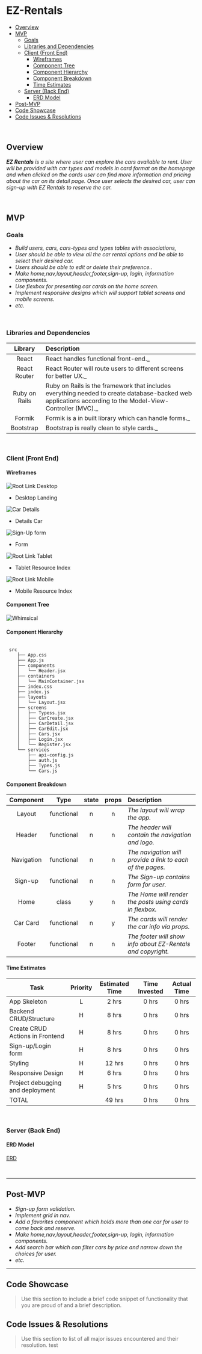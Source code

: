# EZ-Rentals

- [Overview](#overview)
- [MVP](#mvp)
  - [Goals](#goals)
  - [Libraries and Dependencies](#libraries-and-dependencies)
  - [Client (Front End)](#client-front-end)
    - [Wireframes](#wireframes)
    - [Component Tree](#component-tree)
    - [Component Hierarchy](#component-hierarchy)
    - [Component Breakdown](#component-breakdown)
    - [Time Estimates](#time-estimates)
  - [Server (Back End)](#server-back-end)
    - [ERD Model](#erd-model)
- [Post-MVP](#post-mvp)
- [Code Showcase](#code-showcase)
- [Code Issues & Resolutions](#code-issues--resolutions)

<br>

## Overview

_**EZ Rentals** is a site where user can explore the cars available to rent. User will be provided with car types and models in card format on the homepage and when clicked on the cards user can find more information and pricing about the car on its detail page. Once user selects the desired car, user can sign-up with EZ Rentals to reserve the car._

<br>

## MVP

### Goals

- _Build users, cars, cars-types and types tables with associations,_
- _User should be able to view all the car rental options and be able to select their desired car._
- _Users should be able to edit or delete their preference.._
- _Make home,nav,layout,header,footer,sign-up, login, information components._
- _Use flexbox for presenting car cards on the home screen._
- _Implement responsive designs which will support tablet screens and mobile screens._
- _etc._

<br>

### Libraries and Dependencies

|     Library      | Description                                |
| :--------------: | :----------------------------------------- |
|      React       | React handles functional front-end._ |
|   React Router   | React Router will route users to different screens for better UX._ |
|    Ruby on Rails    | Ruby on Rails is the framework that includes everything needed to create database-backed web applications according to the Model-View-Controller (MVC)._ |
|  Formik  | Formik is a in built library which can handle forms._ |
|  Bootstrap  | Bootstrap is really clean to style cards._ |

<br>

### Client (Front End)

#### Wireframes

![Root Link Desktop](https://wireframe.cc/6KympU)

- Desktop Landing

![Car Details](https://wireframe.cc/Mkhv6F)

- Details Car

![Sign-Up form](https://wireframe.cc/BUCT9N)

- Form 

![Root Link Tablet](https://wireframe.cc/drQ6yh)

- Tablet Resource Index

![Root Link Mobile](https://wireframe.cc/FJNH9J)

- Mobile Resource Index

#### Component Tree

![Whimsical](https://whimsical.com/8MqvLQRWvZD9T64NhHwUvR)

#### Component Hierarchy

``` structure

 src
    ├── App.css
    ├── App.js
    ├── components
    │   └── Header.jsx
    ├── containers
    │   └── MainContainer.jsx
    ├── index.css
    ├── index.js
    ├── layouts
    │   └── Layout.jsx
    ├── screens
    │   ├── Typess.jsx
    │   ├── CarCreate.jsx
    │   ├── CarDetail.jsx
    │   ├── CarEdit.jsx
    │   ├── Cars.jsx
    │   ├── Login.jsx
    │   └── Register.jsx
    └── services
        ├── api-config.js
        ├── auth.js
        ├── Types.js
        └── Cars.js

```

#### Component Breakdown

|  Component   |    Type    | state | props | Description                                                      |
| :----------: | :--------: | :---: | :---: | :--------------------------------------------------------------- |
|    Layout    | functional |   n   |   n   | _The layout will wrap the app._                                  |
|    Header    | functional |   n   |   n   | _The header will contain the navigation and logo._               |
|  Navigation  | functional |   n   |   n   | _The navigation will provide a link to each of the pages._       |
|    Sign-up   | functional |   n   |   n   | _The Sign-up contains form for user._                            |
|    Home      |   class    |   y   |   n   | _The Home will render the posts using cards in flexbox._         |
|  Car Card    | functional |   n   |   y   | _The cards will render the car info via props._                  |
|    Footer    | functional |   n   |   n   | _The footer will show info about EZ-Rentals and copyright._      |

#### Time Estimates

| Task                | Priority | Estimated Time | Time Invested | Actual Time |
| ------------------- | :------: | :------------: | :-----------: | :---------: |
| App Skeleton     |    L    |     2 hrs      |     0 hrs     |    0 hrs    |
| Backend CRUD/Structure    |    H    |     8 hrs      |     0 hrs     |    0 hrs    |
| Create CRUD Actions in Frontend |    H     |     8 hrs      |     0 hrs     |     0 hrs     |
| Sign-up/Login form |    H     |     8 hrs      |     0 hrs     |     0 hrs     |
|Styling |    H     |     12 hrs      |     0 hrs     |     0 hrs     |
| Responsive Design |    H     |     6 hrs      |     0 hrs     |     0 hrs     |
| Project debugging and deployment  |    H    |     5 hrs      |     0 hrs     |     0 hrs     |
| TOTAL               |          |     49 hrs      |     0 hrs     |     0 hrs     |


<br>

### Server (Back End)

#### ERD Model

[ERD](https://drive.google.com/file/d/1JcOOvpUhPrp5pITmULZqLXhuyVXzpbId/view?usp=sharing)

<br>

***

## Post-MVP

- _Sign-up form validation._
- _Implement grid in nav._
- _Add a favorites component which holds more than one car for user to come back and reserve._
- _Make home,nav,layout,header,footer,sign-up, login, information components._
- _Add search bar which can filter cars by price and narrow down the choices for user._
- _etc._
***

## Code Showcase

> Use this section to include a brief code snippet of functionality that you are proud of and a brief description.

## Code Issues & Resolutions

> Use this section to list of all major issues encountered and their resolution.
test